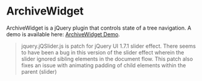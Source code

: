 ArchiveWidget
=============

ArchiveWidget is a jQuery plugin that controls state of a tree navigation. A demo is available here: [ArchiveWidget Demo].

> jquery.jQSlider.js is patch for jQuery UI 1.7.1 slider effect. 
> There seems to have been a bug in this version of the slider effect
> wherein the slider ignored sibling elements in the document flow.
> This patch also fixes an issue with animating padding of child elements
> within the parent (slider)

[ArchiveWidget Demo]:http://www.arcticwebsolutions.com/PortFdqoiewpoiQMopfladAPKdfderzmbiJWQDlgfdgjk/portfolio/BetterIR/
